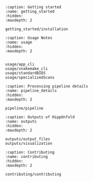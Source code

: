 
```{include} ../README.md
```


```{toctree}
:caption: Getting started
:name: getting_started
:hidden:
:maxdepth: 2

getting_started/installation
```



```{toctree}
:caption: Usage Notes
:name: usage
:hidden:
:maxdepth: 2


usage/app_cli
usage/snakemake_cli
usage/standardBIDS
usage/specializedScans

```



```{toctree}
:caption: Processing pipeline details
:name: pipeline_details
:hidden:
:maxdepth: 2

pipeline/pipeline
```



```{toctree}
:caption: Outputs of HippUnfold
:name: outputs
:hidden:
:maxdepth: 2

outputs/output_files
outputs/visualization
```



```{toctree}
:caption: Contributing
:name: contributing
:hidden:
:maxdepth: 2

contributing/contributing
```


